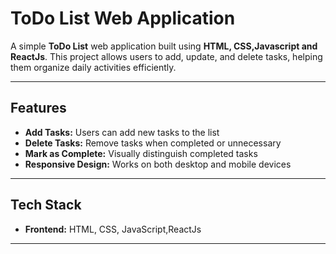 # ToDo List Web Application

A simple **ToDo List** web application built using **HTML, CSS,Javascript and ReactJs**. This project allows users to add, update, and delete tasks, helping them organize daily activities efficiently.

---

## Features

- **Add Tasks:** Users can add new tasks to the list  
- **Delete Tasks:** Remove tasks when completed or unnecessary  
- **Mark as Complete:** Visually distinguish completed tasks   
- **Responsive Design:** Works on both desktop and mobile devices  

---

## Tech Stack

- **Frontend:** HTML, CSS, JavaScript,ReactJs  

---


